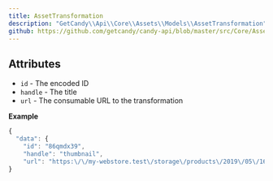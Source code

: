 ```yaml
---
title: AssetTransformation
description: "GetCandy\\Api\\Core\\Assets\\Models\\AssetTransformation"
github: https://github.com/getcandy/candy-api/blob/master/src/Core/Assets/Models/AssetTransformation.php
---
```


## Attributes

- `id` - The encoded ID
- `handle` - The title
- `url` - The consumable URL to the transformation


**Example**

```javascript
{
  "data": {
    "id": "86qmdx39",
    "handle": "thumbnail",
    "url": "https:\/\/my-webstore.test\/storage\/products\/2019\/05\/16\/thumbnails/thumbnail_wrVaUyuqoQMfKRmaw8orGSmuJ77H8z2eBpypXVpB.png",
}
```